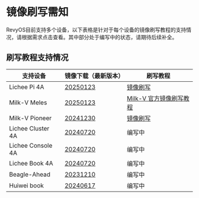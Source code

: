 # 镜像刷写需知

RevyOS目前支持多个设备，以下表格是针对于每个设备的镜像刷写教程的支持情况，请根据需求点击查看。其中部分处于编写中的状态，请期待后续补全。

## 刷写教程支持情况

| 支持设备          | 镜像下载（最新版本） | 刷写教程 |
| ----------------- | ----------|--------------------------------------------- |
| Lichee Pi 4A      | [20250123](https://mirror.iscas.ac.cn/revyos/extra/images/lpi4a/20250123/)       | [镜像刷写](licheepi4a.md) |
| Milk-V Meles      | [20250123](https://mirror.iscas.ac.cn/revyos/extra/images/meles/20250123/)       | [Milk-V 官方镜像刷写教程](https://milkv.io/zh/docs/meles/installation) |
| Milk-V Pioneer    | [20241230](https://mirror.iscas.ac.cn/revyos/extra/images/sg2042/20241230/)      | [镜像刷写](milkv-pioneer.md) |
| Lichee Cluster 4A | [20240720](https://mirror.iscas.ac.cn/revyos/extra/images/lpi4a/)                | 编写中 |
| Lichee Console 4A | [20240720](https://mirror.iscas.ac.cn/revyos/extra/images/lcon4a/20240720/)      | 编写中 |
| Lichee Book 4A    | [20240720](https://mirror.iscas.ac.cn/revyos/extra/images/laptop4a/)             | 编写中 |
| Beagle-Ahead      | [20231210](https://mirror.iscas.ac.cn/revyos/extra/images/beagle/20231210/)      | 编写中 |
| Huiwei book       | [20240617](https://mirror.iscas.ac.cn/revyos/extra/images/huiwei/test/20240617/) | 编写中 |

